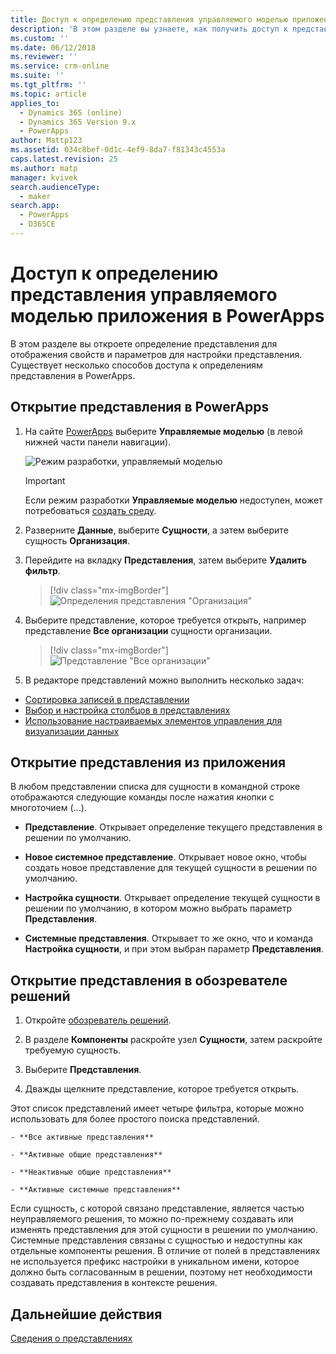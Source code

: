 ```yaml
---
title: Доступ к определению представления управляемого моделью приложения | MicrosoftDocs
description: 'В этом разделе вы узнаете, как получить доступ к представлениям сущностей.'
ms.custom: ''
ms.date: 06/12/2018
ms.reviewer: ''
ms.service: crm-online
ms.suite: ''
ms.tgt_pltfrm: ''
ms.topic: article
applies_to:
  - Dynamics 365 (online)
  - Dynamics 365 Version 9.x
  - PowerApps
author: Mattp123
ms.assetid: 034c8bef-0d1c-4ef9-8da7-f81343c4553a
caps.latest.revision: 25
ms.author: matp
manager: kvivek
search.audienceType:
  - maker
search.app:
  - PowerApps
  - D365CE
---
```

# <a name="access-a-model-driven-app-view-definition-in-powerapps"></a>Доступ к определению представления управляемого моделью приложения в PowerApps

 В этом разделе вы откроете определение представления для отображения свойств и параметров для настройки представления. Существует несколько способов доступа к определениям представления в PowerApps. 
  
  
## <a name="open-a-view-in-powerapps"></a>Открытие представления в PowerApps

1.  На сайте [PowerApps](https://web.powerapps.com/?utm_source=padocs&utm_medium=linkinadoc&utm_campaign=referralsfromdoc) выберите **Управляемые моделью** (в левой нижней части панели навигации).  

    ![Режим разработки, управляемый моделью](media/model-driven-switch.png)

    > [!IMPORTANT]
    > Если режим разработки **Управляемые моделью** недоступен, может потребоваться [создать среду](https://docs.microsoft.com/powerapps/administrator/create-environment). 

2.  Разверните **Данные**, выберите **Сущности**, а затем выберите сущность **Организация**.   
3. Перейдите на вкладку **Представления**, затем выберите **Удалить фильтр**.

    > [!div class="mx-imgBorder"] 
    > ![Определения представления "Организация"](media/account-view-definitions.png)

4. Выберите представление, которое требуется открыть, например представление **Все организации** сущности организации.

    > [!div class="mx-imgBorder"] 
    > ![Представление "Все организации"](media/all-accounts-view.png)

5. В редакторе представлений можно выполнить несколько задач: 
 
- [Сортировка записей в представлении](configure-sorting.md)
- [Выбор и настройка столбцов в представлениях](choose-and-configure-columns.md)
- [Использование настраиваемых элементов управления для визуализации данных](use-custom-controls-data-visualizations.md) 

## <a name="open-a-view-from-an-app"></a>Открытие представления из приложения

В любом представлении списка для сущности в командной строке отображаются следующие команды после нажатия кнопки с многоточием (...).  
- **Представление**. Открывает определение текущего представления в решении по умолчанию.  
  
- **Новое системное представление**. Открывает новое окно, чтобы создать новое представление для текущей сущности в решении по умолчанию.  
  
- **Настройка сущности**. Открывает определение текущей сущности в решении по умолчанию, в котором можно выбрать параметр **Представления**.  
  
- **Системные представления**. Открывает то же окно, что и команда **Настройка сущности**, и при этом выбран параметр **Представления**.  

## <a name="open-a-view-in-solution-explorer"></a>Открытие представления в обозревателе решений 
  
1.  Откройте [обозреватель решений](advanced-navigation.md#solution-explorer).  
  
2.  В разделе **Компоненты** раскройте узел **Сущности**, затем раскройте требуемую сущность.  
  
3.  Выберите **Представления**.  
  
4.  Дважды щелкните представление, которое требуется открыть.  
  
 Этот список представлений имеет четыре фильтра, которые можно использовать для более простого поиска представлений.  
  
    - **Все активные представления**  
  
    - **Активные общие представления**  
  
    - **Неактивные общие представления**  
  
    - **Активные системные представления**  
  
 Если сущность, с которой связано представление, является частью неуправляемого решения, то можно по-прежнему создавать или изменять представления для этой сущности в решении по умолчанию. Системные представления связаны с сущностью и недоступны как отдельные компоненты решения. В отличие от полей в представлениях не используется префикс настройки в уникальном имени, которое должно быть согласованным в решении, поэтому нет необходимости создавать представления в контексте решения. 
 
## <a name="next-steps"></a>Дальнейшие действия
[Сведения о представлениях](create-edit-views.md)


